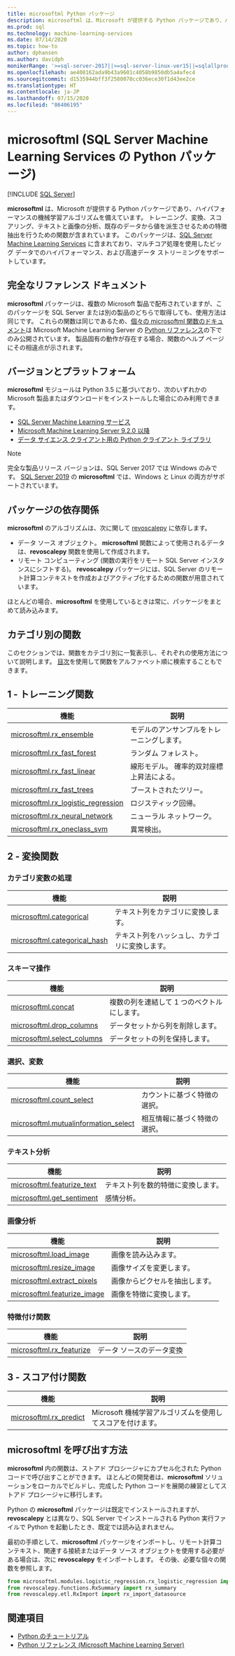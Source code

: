 ```yaml
---
title: microsoftml Python パッケージ
description: microsoftml は、Microsoft が提供する Python パッケージであり、ハイパフォーマンスの機械学習アルゴリズムを備えています。 トレーニング、変換、スコアリング、テキストと画像の分析、既存のデータから値を派生させるための特徴抽出を行うための関数が含まれています。 このパッケージは、SQL Server Machine Learning Services に含まれています。
ms.prod: sql
ms.technology: machine-learning-services
ms.date: 07/14/2020
ms.topic: how-to
author: dphansen
ms.author: davidph
monikerRange: '>=sql-server-2017||>=sql-server-linux-ver15||=sqlallproducts-allversions'
ms.openlocfilehash: ae408162ada9b43a9601c4058b9850db5a4afec4
ms.sourcegitcommit: d1535944bff3f2580070cc036ece30f1d43ee2ce
ms.translationtype: HT
ms.contentlocale: ja-JP
ms.lasthandoff: 07/15/2020
ms.locfileid: "86406195"
---
```

# <a name="microsoftml-python-package-in-sql-server-machine-learning-services"></a>microsoftml (SQL Server Machine Learning Services の Python パッケージ)
 [!INCLUDE [SQL Server](../../includes/applies-to-version/sqlserver.md)]

**microsoftml** は、Microsoft が提供する Python パッケージであり、ハイパフォーマンスの機械学習アルゴリズムを備えています。 トレーニング、変換、スコアリング、テキストと画像の分析、既存のデータから値を派生させるための特徴抽出を行うための関数が含まれています。 このパッケージは、[SQL Server Machine Learning Services](../sql-server-machine-learning-services.md) に含まれており、マルチコア処理を使用したビッグ データでのハイパフォーマンス、および高速データ ストリーミングをサポートしています。

## <a name="full-reference-documentation"></a>完全なリファレンス ドキュメント

**microsoftml** パッケージは、複数の Microsoft 製品で配布されていますが、このパッケージを SQL Server または別の製品のどちらで取得しても、使用方法は同じです。 これらの関数は同じであるため、[個々の microsoftml 関数のドキュメント](https://docs.microsoft.com/machine-learning-server/python-reference/microsoftml/microsoftml-package)は Microsoft Machine Learning Server の [Python リファレンス](https://docs.microsoft.com/machine-learning-server/python-reference/introducing-python-package-reference)の下でのみ公開されています。 製品固有の動作が存在する場合、関数のヘルプ ページにその相違点が示されます。

## <a name="versions-and-platforms"></a>バージョンとプラットフォーム

**microsoftml** モジュールは Python 3.5 に基づいており、次のいずれかの Microsoft 製品またはダウンロードをインストールした場合にのみ利用できます。

+ [SQL Server Machine Learning サービス](../install/sql-machine-learning-services-windows-install.md)
+ [Microsoft Machine Learning Server 9.2.0 以降](https://docs.microsoft.com/machine-learning-server/)
+ [データ サイエンス クライアント用の Python クライアント ライブラリ](setup-python-client-tools-sql.md)

> [!NOTE]
> 完全な製品リリース バージョンは、SQL Server 2017 では Windows のみです。 [SQL Server 2019](../../linux/sql-server-linux-setup-machine-learning.md) の **microsoftml** では、Windows と Linux の両方がサポートされています。

## <a name="package-dependencies"></a>パッケージの依存関係

**microsoftml** のアルゴリズムは、次に関して [revoscalepy](ref-py-revoscalepy.md) に依存します。

+ データ ソース オブジェクト。 **microsoftml** 関数によって使用されるデータは、**revoscalepy** 関数を使用して作成されます。
+ リモート コンピューティング (関数の実行をリモート SQL Server インスタンスにシフトする)。 **revoscalepy** パッケージには、SQL Server のリモート計算コンテキストを作成およびアクティブ化するための関数が用意されています。

ほとんどの場合、**microsoftml** を使用しているときは常に、パッケージをまとめて読み込みます。

## <a name="functions-by-category"></a>カテゴリ別の関数

このセクションでは、関数をカテゴリ別に一覧表示し、それぞれの使用方法について説明します。 [目次](https://docs.microsoft.com/machine-learning-server/python-reference/introducing-python-package-reference)を使用して関数をアルファベット順に検索することもできます。

## <a name="1-training-functions"></a>1 - トレーニング関数

| 機能 | 説明 |
|----------|-------------|
|[microsoftml.rx_ensemble](https://docs.microsoft.com/machine-learning-server/python-reference/microsoftml/rx-ensemble) | モデルのアンサンブルをトレーニングします。 |
|[microsoftml.rx_fast_forest](https://docs.microsoft.com/machine-learning-server/python-reference/microsoftml/rx-fast-forest)  | ランダム フォレスト。 |
|[microsoftml.rx_fast_linear](https://docs.microsoft.com/machine-learning-server/python-reference/microsoftml/rx-fast-linear) | 線形モデル。 確率的双対座標上昇法による。 |
|[microsoftml.rx_fast_trees](https://docs.microsoft.com/machine-learning-server/python-reference/microsoftml/rx-fast-trees) | ブーストされたツリー。 |
|[microsoftml.rx_logistic_regression](https://docs.microsoft.com/machine-learning-server/python-reference/microsoftml/rx-logistic-regression) | ロジスティック回帰。 |
|[microsoftml.rx_neural_network](https://docs.microsoft.com/machine-learning-server/python-reference/microsoftml/rx-neural-network) | ニューラル ネットワーク。 |
|[microsoftml.rx_oneclass_svm](https://docs.microsoft.com/machine-learning-server/python-reference/microsoftml/rx-oneclass-svm) | 異常検出。 |

<a name="ml-transforms"></a>

## <a name="2-transform-functions"></a>2 - 変換関数

### <a name="categorical-variable-handling"></a>カテゴリ変数の処理

| 機能 | 説明 |
|----------|-------------|
|[microsoftml.categorical](https://docs.microsoft.com/machine-learning-server/python-reference/microsoftml/categorical) | テキスト列をカテゴリに変換します。 |
|[microsoftml.categorical_hash](https://docs.microsoft.com/machine-learning-server/python-reference/microsoftml/categorical-hash) | テキスト列をハッシュし、カテゴリに変換します。 |

### <a name="schema-manipulation"></a>スキーマ操作

| 機能 | 説明 |
|----------|-------------|
|[microsoftml.concat](https://docs.microsoft.com/machine-learning-server/python-reference/microsoftml/concat) | 複数の列を連結して 1 つのベクトルにします。 |
|[microsoftml.drop_columns](https://docs.microsoft.com/machine-learning-server/python-reference/microsoftml/drop-columns) | データセットから列を削除します。 |
|[microsoftml.select_columns](https://docs.microsoft.com/machine-learning-server/python-reference/microsoftml/select-columns) | データセットの列を保持します。 |


### <a name="variable-selection"></a>選択、変数

| 機能 | 説明 |
|----------|-------------|
|[microsoftml.count_select](https://docs.microsoft.com/machine-learning-server/python-reference/microsoftml/count-select) |カウントに基づく特徴の選択。 |
|[microsoftml.mutualinformation_select](https://docs.microsoft.com/machine-learning-server/python-reference/microsoftml/mutualinformation-select) | 相互情報に基づく特徴の選択。 |


### <a name="text-analytics"></a>テキスト分析

| 機能 | 説明 |
|----------|-------------|
|[microsoftml.featurize_text](https://docs.microsoft.com/machine-learning-server/python-reference/microsoftml/featurize-text) | テキスト列を数的特徴に変換します。 |
|[microsoftml.get_sentiment](https://docs.microsoft.com/machine-learning-server/python-reference/microsoftml/get-sentiment) | 感情分析。 |


### <a name="image-analytics"></a>画像分析 

| 機能 | 説明 |
|----------|-------------|
|[microsoftml.load_image](https://docs.microsoft.com/machine-learning-server/python-reference/microsoftml/load-image) | 画像を読み込みます。 |
|[microsoftml.resize_image](https://docs.microsoft.com/machine-learning-server/python-reference/microsoftml/resize-image) | 画像サイズを変更します。 |
|[microsoftml.extract_pixels](https://docs.microsoft.com/machine-learning-server/python-reference/microsoftml/extract-pixels) | 画像からピクセルを抽出します。 |
|[microsoftml.featurize_image](https://docs.microsoft.com/machine-learning-server/python-reference/microsoftml/featurize-image) | 画像を特徴に変換します。 |

### <a name="featurization-functions"></a>特徴付け関数

| 機能 | 説明 |
|----------|-------------|
|[microsoftml.rx_featurize](https://docs.microsoft.com/machine-learning-server/python-reference/microsoftml/rx-featurize) | データ ソースのデータ変換 |

<a name="ml-scoring"></a>

## <a name="3-scoring-functions"></a>3 - スコア付け関数

| 機能 | 説明 |
|----------|-------------|
|[microsoftml.rx_predict](https://docs.microsoft.com/machine-learning-server/python-reference/microsoftml/rx-predict) | Microsoft 機械学習アルゴリズムを使用してスコアを付けます。 |

## <a name="how-to-call-microsoftml"></a>microsoftml を呼び出す方法

**microsoftml** 内の関数は、ストアド プロシージャにカプセル化された Python コードで呼び出すことができます。 ほとんどの開発者は、**microsoftml** ソリューションをローカルでビルドし、完成した Python コードを展開の練習としてストアド プロシージャに移行します。

Python の **microsoftml** パッケージは既定でインストールされますが、**revoscalepy** とは異なり、SQL Server でインストールされる Python 実行ファイルで Python を起動したとき、既定では読み込まれません。

最初の手順として、**microsoftml** パッケージをインポートし、リモート計算コンテキスト、関連する接続またはデータ ソース オブジェクトを使用する必要がある場合は、次に **revoscalepy** をインポートします。 その後、必要な個々の関数を参照します。

```python
from microsoftml.modules.logistic_regression.rx_logistic_regression import rx_logistic_regression
from revoscalepy.functions.RxSummary import rx_summary
from revoscalepy.etl.RxImport import rx_import_datasource
```

## <a name="see-also"></a>関連項目

+ [Python のチュートリアル](../tutorials/sql-server-python-tutorials.md)
+ [Python リファレンス (Microsoft Machine Learning Server)](https://docs.microsoft.com/machine-learning-server/python-reference/introducing-python-package-reference)

